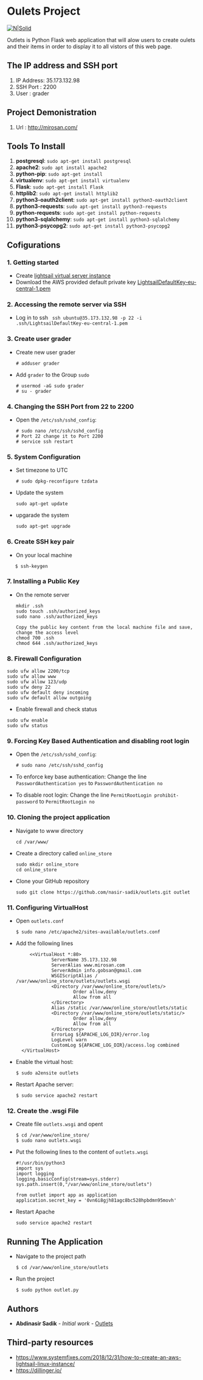 
# Oulets Project
[![N|Solid](http://mirosan.com/static/outlet.png)](http://mirosan.com)

Outlets is Python Flask web application that will alow users to create oulets and their items in order to display it to all vistors of this web page.


## The IP address and SSH port

1. IP Address: 35.173.132.98
1. SSH Port  : 2200
1. User      : grader

## Project Demonistration

1. Url : http://mirosan.com/


## Tools To Install

1. **postgresql**: `sudo apt-get install postgresql`
1. **apache2**: `sudo apt install apache2`
1. **python-pip**: `sudo apt-get install`
1. **virtualenv**: `sudo apt-get install virtualenv`
1. **Flask**: `sudo apt-get install Flask`
1. **httplib2**: `sudo apt-get install httplib2`
1. **python3-oauth2client**: `sudo apt-get install python3-oauth2client`
1. **python3-requests**: `sudo apt-get install python3-requests`
1. **python-requests**: `sudo apt-get install python-requests`
1. **python3-sqlalchemy**: `sudo apt-get install python3-sqlalchemy`
1. **python3-psycopg2**: `sudo apt-get install python3-psycopg2`

## Cofigurations
### 1. Getting started
 
- Create  [lightsail virtual server instance](https://www.systemfixes.com/2018/12/31/how-to-create-an-aws-lightsail-linux-instance/)
- Download the AWS provided default private key [LightsailDefaultKey-eu-central-1.pem](https://lightsail.aws.amazon.com/ls/webapp/account/keys) 

### 2. Accessing the remote server via SSH
- Log in to ssh ` ssh ubuntu@35.173.132.98 -p 22 -i .ssh/LightsailDefaultKey-eu-central-1.pem`



### 3. Create user grader

- Create new user grader

	```
	# adduser grader
	```

- Add `grader` to the Group `sudo`

	```
	# usermod -aG sudo grader
    # su - grader
    ```
### 4. Changing the SSH Port from 22 to 2200

- Open the `/etc/ssh/sshd_config`:
	
   ```
   # sudo nano /etc/ssh/sshd_config
   # Port 22 change it to Port 2200
   # service ssh restart
   ```
### 5. System Configuration
- Set timezone to UTC
    ```
    # sudo dpkg-reconfigure tzdata
    ```
- Update the system
    ```
    sudo apt-get update
    ```
- upgarade the system
    ```
    sudo apt-get upgrade
    ```
### 6. Create SSH key pair

- On your local machine 
```Open Git Bash then type
   $ ssh-keygen
  ```
### 7. Installing a Public Key

- On the remote server

	```
    mkdir .ssh
    sudo touch .ssh/authorized_keys
    sudo nano .ssh/authorized_keys
    ```
    
    ```
    Copy the public key content from the local machine file and save, change the access level
    chmod 700 .ssh
    chmod 644 .ssh/authorized_keys
    ```
### 8. Firewall Configuration

```
sudo ufw allow 2200/tcp
sudo ufw allow www
sudo ufw allow 123/udp
sudo ufw deny 22
sudo ufw default deny incoming
sudo ufw default allow outgoing
```
- Enable firewall and check status
```
sudo ufw enable
sudo ufw status
```
### 9. Forcing Key Based Authentication and disabling root login
 
- Open the `/etc/ssh/sshd_config`:
	
   ```
   # sudo nano /etc/ssh/sshd_config
   ```
- To enforce key base authentication:
   Change the line `PasswordAuthentication yes` to `PasswordAuthentication no`
 
- To disable root login:
    Change the line `PermitRootLogin prohibit-password` to `PermitRootLogin no`



### 10. Cloning the project application

- Navigate to www directory

   ```
   cd /var/www/
   ```
- Create a directory called `online_store`

   ```
   sudo mkdir online_store
   cd online_store
   ```
- Clone your GitHub repository

	```
	sudo git clone https://github.com/nasir-sadik/outlets.git outlet
	```
### 11. Configuring VirtualHost

- Open `outlets.conf`

   ```
   $ sudo nano /etc/apache2/sites-available/outlets.conf
   ```

- Add the following lines

   ```
        <<VirtualHost *:80>
                ServerName 35.173.132.98
                ServerAlias www.mirosan.com
                ServerAdmin info.gobsan@gmail.com
                WSGIScriptAlias / /var/www/online_store/outlets/outlets.wsgi
                <Directory /var/www/online_store/outlets/>
                        Order allow,deny
                        Allow from all
                </Directory>
                Alias /static /var/www/online_store/outlets/static
                <Directory /var/www/online_store/outlets/static/>
                        Order allow,deny
                        Allow from all
                </Directory>
                ErrorLog ${APACHE_LOG_DIR}/error.log
                LogLevel warn
                CustomLog ${APACHE_LOG_DIR}/access.log combined
     </VirtualHost>

   ```
   
- Enable the virtual host:

   ```
   $ sudo a2ensite outlets
   ```

- Restart Apache server:

   ```
   $ sudo service apache2 restart
   ```

### 12. Create the .wsgi File

- Create file `outlets.wsgi` and opent

   ```
   $ cd /var/www/online_store/
   $ sudo nano outlets.wsgi
   ```
- Put the following lines to the content of `outlets.wsgi`
    ```
    #!/usr/bin/python3
    import sys
    import logging
    logging.basicConfig(stream=sys.stderr)
    sys.path.insert(0,"/var/www/online_store/outlets")

    from outlet import app as application
    application.secret_key = '0vn6i8gjh81agc8bc528hpbdmn95movh'

    ```
        
- Restart Apache

	```
	sudo service apache2 restart
    ```

## Running The Application

- Navigate to the project path
   ```
   $ cd /var/www/online_store/outlets
   ```
- Run the project
   ```
   $ sudo python outlet.py
   ```
## Authors
- **Abdinasir Sadik** - *Initial work* - [Outlets](https://github.com/nasir-sadik/outlets)

## Third-party resources
- https://www.systemfixes.com/2018/12/31/how-to-create-an-aws-lightsail-linux-instance/
- https://dillinger.io/